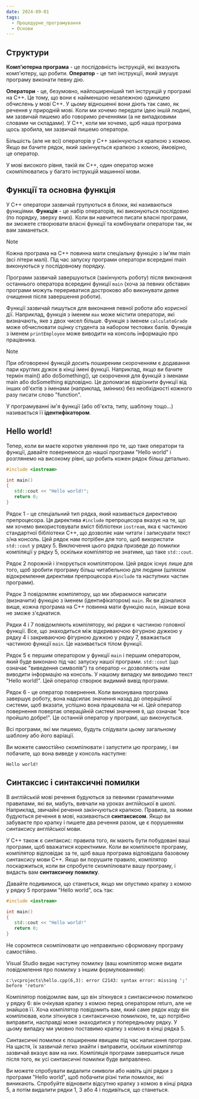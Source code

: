 ```yaml
---
date: 2024-09-01
tags:
  - Процедурне_програмування
  - Основи
---
```

## Структури
**Комп'ютерна програма** - це послідовність інструкцій, які вказують комп'ютеру, що робити. **Оператор** - це тип інструкції, який змушує програму виконати певну дію.

**Оператори** - це, безумовно, найпоширеніший тип інструкцій у програмі на C++. Це тому, що вони є найменшою незалежною одиницею обчислень у мові C++. У цьому відношенні вони діють так само, як речення у природній мові. Коли ми хочемо передати ідею іншій людині, ми зазвичай пишемо або говоримо реченнями (а не випадковими словами чи складами). У C++, коли ми хочемо, щоб наша програма щось зробила, ми зазвичай пишемо оператори.

Більшість (але не всі) операторів у C++ закінчуються крапкою з комою. Якщо ви бачите рядок, який закінчується крапкою з комою, ймовірно, це оператор.

У мові високого рівня, такій як C++, один оператор може скомпілюватись у багато інструкцій машинної мови.
## Функції та основна функція
У C++ оператори зазвичай групуються в блоки, які називаються функціями. **Функція** - це набір операторів, які виконуються послідовно (по порядку, зверху вниз). Коли ви навчитеся писати власні програми, ви зможете створювати власні функції та комбінувати оператори так, як вам заманеться.

> [!NOTE] 
> Кожна програма на C++ повинна мати спеціальну функцію з ім'ям main (всі літери малі). Під час запуску програми оператори всередині main виконуються у послідовному порядку.

Програми зазвичай завершуються (закінчують роботу) після виконання останнього оператора всередині функції `main` (хоча за певних обставин програми можуть перериватися достроково або виконувати деяке очищення після завершення роботи).

Функції зазвичай пишуться для виконання певної роботи або корисної дії. Наприклад, функція з іменем `max` може містити оператори, які визначають, яке з двох чисел більше. Функція з іменем `calculateGrade` може обчислювати оцінку студента за набором тестових балів. Функція з іменем `printEmployee` може виводити на консоль інформацію про працівника.


> [!NOTE] 
> При обговоренні функцій досить поширеним скороченням є додавання пари круглих дужок в кінці імені функції. Наприклад, якщо ви бачите термін main() або doSomething(), це скорочення для функцій з іменами main або doSomething відповідно. Це допомагає відрізнити функції від інших об'єктів з іменами (наприклад, змінних) без необхідності кожного разу писати слово "function".

У програмуванні ім'я функції (або об'єкта, типу, шаблону тощо...) називається її **ідентифікатором**.

## Hello world!
Тепер, коли ви маєте коротке уявлення про те, що таке оператори та функції, давайте повернемося до нашої програми "Hello world" і розглянемо на високому рівні, що робить кожен рядок більш детально.
```cpp
#include <iostream>

int main()
{
   std::cout << "Hello world!";
   return 0;
}
```

Рядок 1 - це спеціальний тип рядка, який називається директивою препроцесора. Ця директива `#include` препроцесора вказує на те, що ми хочемо використовувати вміст бібліотеки `iostream`, яка є частиною стандартної бібліотеки C++, що дозволяє нам читати і записувати текст з/на консоль. Цей рядок нам потрібен для того, щоб використати `std::cout` у рядку 5. Виключення цього рядка призведе до помилки компіляції у рядку 5, оскільки компілятор не знатиме, що таке `std::cout`.

Рядок 2 порожній і ігнорується компілятором. Цей рядок існує лише для того, щоб зробити програму більш читабельною для людини (шляхом відокремлення директиви препроцесора `#include` та наступних частин програми).

Рядок 3 повідомляє компілятору, що ми збираємося написати (визначити) функцію з іменем (ідентифікатором) `main`. Як ви дізналися вище, кожна програма на C++ повинна мати функцію `main`, інакше вона не зможе з'єднатися.

Рядки 4 і 7 повідомляють компілятору, які рядки є частиною головної функції. Все, що знаходиться між відкриваючою фігурною дужкою у рядку 4 і закриваючою фігурною дужкою у рядку 7, вважається частиною функції `main`. Це називається тілом функції.

Рядок 5 є першим оператором у функції `main` і першим оператором, який буде виконано під час запуску нашої програми. `std::cout` (що означає "виведення символів") та оператор `<<` дозволяють нам виводити інформацію на консоль. У нашому випадку ми виводимо текст "Hello world!". Цей оператор створює видимий вивід програми.

Рядок 6 - це оператор повернення. Коли виконувана програма завершує роботу, вона надсилає значення назад до операційної системи, щоб вказати, успішно вона працювала чи ні. Цей оператор повернення повертає операційній системі значення `0`, що означає "все пройшло добре!". Це останній оператор у програмі, що виконується.

Всі програми, які ми пишемо, будуть слідувати цьому загальному шаблону або його варіації.

Ви можете самостійно скомпілювати і запустити цю програму, і ви побачите, що вона виведе у консоль наступне:

```
Hello world!
```
## Синтаксис і синтаксичні помилки
В англійській мові речення будуються за певними граматичними правилами, які ви, мабуть, вивчали на уроках англійської в школі. Наприклад, звичайні речення закінчуються крапкою. Правила, за якими будуються речення в мові, називаються **синтаксисом**. Якщо ви забуваєте про крапку і пишете два речення разом, це є порушенням синтаксису англійської мови.

У C++ також є синтаксис: правила того, як мають бути побудовані ваші програми, щоб вважатися коректними. Коли ви компілюєте програму, компілятор відповідає за те, щоб ваша програма відповідала базовому синтаксису мови C++. Якщо ви порушите правило, компілятор поскаржиться, коли ви спробуєте скомпілювати вашу програму, і видасть вам **синтаксичну помилку**.

Давайте подивимося, що станеться, якщо ми опустимо крапку з комою у рядку 5 програми "Hello world", ось так:

```cpp
#include <iostream>

int main()
{
   std::cout << "Hello world!"
   return 0;
}
```

Не соромтеся скомпілювати цю неправильно сформовану програму самостійно.

Visual Studio видає наступну помилку (ваш компілятор може видати повідомлення про помилку з іншим формулюванням):

```
c:\vcprojects\hello.cpp(6,3): error C2143: syntax error: missing ';' before 'return'
```

Компілятор повідомляє вам, що він зіткнувся з синтаксичною помилкою у рядку 6: він очікував крапку з комою перед оператором return, але не знайшов її. Хоча компілятор повідомить вам, який саме рядок коду він компілював, коли зіткнувся з синтаксичною помилкою, те, що потрібно виправити, насправді може знаходитися у попередньому рядку. У цьому випадку ми умовно поставимо крапку з комою в кінці рядка 5.

Синтаксичні помилки є поширеним явищем під час написання програм. На щастя, їх зазвичай легко знайти і виправити, оскільки компілятор зазвичай вказує вам на них. Компіляція програми завершиться лише після того, як усі синтаксичні помилки буде виправлено.

Ви можете спробувати видалити символи або навіть цілі рядки з програми "Hello world", щоб побачити різні типи помилок, які виникають. Спробуйте відновити відсутню крапку з комою в кінці рядка 5, а потім видалити рядки 1, 3 або 4 і подивіться, що станеться.